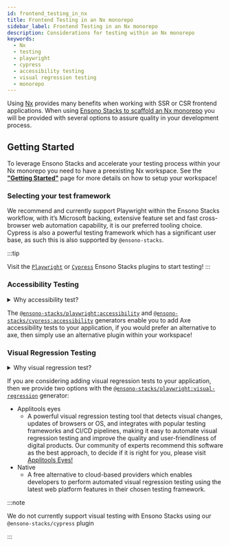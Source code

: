 ```yaml
---
id: frontend_testing_in_nx
title: Frontend Testing in an Nx monorepo
sidebar_label: Frontend Testing in an Nx monorepo
description: Considerations for testing within an Nx monorepo
keywords:
  - Nx
  - testing
  - playwright
  - cypress
  - accessibility testing
  - visual regression testing
  - monorepo
---
```


Using [Nx](https://nx.dev/) provides many benefits when working with SSR or CSR frontend applications. When using [Ensono Stacks to scaffold an Nx monorepo](../../nx/nx_monorepo.md) you will be provided with several options to assure quality in your development process.

## Getting Started

To leverage Ensono Stacks and accelerate your testing process within your Nx monorepo you need to have a preexisting Nx workspace. See the **["Getting Started"](/docs/getting_started/setup)** page for more details on how to setup your workspace!

### Selecting your test framework

We recommend and currently support Playwright within the Ensono Stacks workflow, with it’s Microsoft backing, extensive feature set and fast cross-browser web automation capability, it is our preferred tooling choice. Cypress is also a powerful testing framework which has a significant user base, as such this is also supported by `@ensono-stacks`.

:::tip

Visit the [`Playwright`](../../getting_started/playwright/plugin-information.md) or [`Cypress`](../../getting_started/cypress/plugin-information.md) Ensono Stacks plugins to start testing!
:::

### Accessibility Testing

<details>
  <summary>Why accessibility test?</summary>
  <div>
    <p>Accessibility testing is a critical aspect of website and application development that ensures that everyone, including those with disabilities or impairments, can fully access and use the site or app. It is not only a legal requirement, but also a moral and ethical one, to ensure that digital products are inclusive and usable by all.</p>
    <p>This type of testing identifies and addresses any barriers that would make it difficult or impossible for some users to access the site or app, such as poor contrast, small text, or lack of alternative text for images. By catching these issues early in the development process, developers can ensure that their website or application is user-friendly for everyone and compliant with the regulations like WCAG and Section 508 that are legally binding in certain regions.</p>
    <p>Automated accessibility tooling can consistently and efficiently check for accessibility issues across different pages and sections of a website or application and identify potential accessibility issues. Integrating into Continuous Integration/Continuous Deployment (CI/CD) pipelines enables accessibility testing to be performed as part of the development process, ensuring that issues are identified and addressed early on.</p>
  </div>
</details>

The [`@ensono-stacks/playwright:accessibility`](../../getting_started/playwright/plugin-information.md#ensono-stacks-playwright-accessibility) and [`@ensono-stacks/cypress:accessibility`](../../getting_started/cypress/plugin-information.md#ensono-stacks-cypress-accessibility) generators enable you to add Axe accessibility tests to your application, if you would prefer an alternative to axe, then simply use an alternative plugin within your workspace!

### Visual Regression Testing

<details>
  <summary>Why visual regression test?</summary>
  <div>
    <p>Visual regression testing is a crucial step in the website and application development process. It ensures that the visual elements of the site or app are functioning correctly and are consistent across different browsers, devices, and screen sizes. This type of testing involves taking screenshots of a website or application, and then comparing them to previous versions or reference screenshots to identify any differences. By catching visual bugs early on in the development process, visual regression testing helps to prevent costly and time-consuming rework, and ensures that the end user has a consistent and polished experience.</p>
    <p>Visual regression testing can be automated which save a lot of time and effort compared to manual testing. Automated visual testing enables the developers to run many test cases in a very short time, which is not possible with manual testing.</p>
  </div>
</details>

If you are considering adding visual regression tests to your application, then we provide two options with the [`@ensono-stacks/playwright:visual-regression`](../../getting_started/playwright/plugin-information.md#ensono-stacks-playwright-visual-regression) generator:

- Applitools eyes
    - A powerful visual regression testing tool that detects visual changes, updates of browsers or OS, and integrates with popular testing frameworks and CI/CD pipelines, making it easy to automate visual regression testing and improve the quality and user-friendliness of digital products. Our community of experts recommend this software as the best approach, to decide if it is right for you, please visit [Applitools Eyes!](https://applitools.com/platform/eyes/)
- Native
    - A free alternative to cloud-based providers which enables developers to perform automated visual regression testing using the latest web platform features in their chosen testing framework.

:::note

We do not currently support visual testing with Ensono Stacks using our `@ensono-stacks/cypress` plugin

:::
